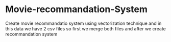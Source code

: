 # Movie-recommandation-System
Create movie recommandatio system using vectorization technique and in this data we have 2 csv files so first we merge both files and after we create recommandation system
